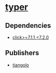 # [typer](https://pypi.org/project/typer)

## Dependencies
- [click>=7.1.1,<7.2.0](packages/c/click.md)



## Publishers
- [tiangolo](https://pypi.org/user/tiangolo)

